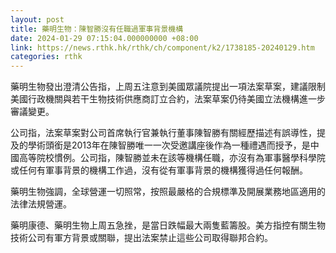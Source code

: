 ```yaml
---
layout: post
title: 藥明生物：陳智勝沒有任職過軍事背景機構
date: 2024-01-29 07:15:04.000000000 +08:00
link: https://news.rthk.hk/rthk/ch/component/k2/1738185-20240129.htm
categories: rthk
---
```


藥明生物發出澄清公告指，上周五注意到美國眾議院提出一項法案草案，建議限制美國行政機關與若干生物技術供應商訂立合約，法案草案仍待美國立法機構進一步審議變更。

公司指，法案草案對公司首席執行官兼執行董事陳智勝有關經歷描述有誤導性，提及的學術頭銜是2013年在陳智勝唯一一次受邀講座後作為一種禮遇而授予，是中國高等院校慣例。公司指，陳智勝並未在該等機構任職，亦沒有為軍事醫學科學院或任何有軍事背景的機構工作過，沒有從有軍事背景的機構獲得過任何報酬。

藥明生物強調，全球營運一切照常，按照最嚴格的合規標準及開展業務地區適用的法律法規營運。

藥明康德、藥明生物上周五急挫，是當日跌幅最大兩隻藍籌股。美方指控有關生物技術公司有軍方背景或關聯，提出法案禁止這些公司取得聯邦合約。
